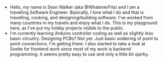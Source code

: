 - Hello, my name is Sean Walker (aka @WhateverFits) and I am a travelling Software Engineer. Basically, I love what I do and that is travelling, cooking, and designing/building software. I've worked from many countries in my travels and enjoy what I do. This is my playground here, as I've put my hobby projects visible to the public.
- I'm currently learning Arduino controller coding as well as slightly less basic circuitry. Designing PCBs? Not yet. Just basic soldering of point to point connections. I'm getting there. I also started to take a look at Svelte for frontend work since most of my work is backend programming. It seems pretty easy to use and only a little bit quirky.

